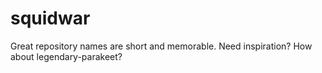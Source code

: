 # squidwar
Great repository names are short and memorable. Need inspiration? How about legendary-parakeet?
